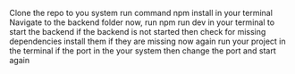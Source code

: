 Clone the repo to you system
run command npm install in your terminal
Navigate to the backend folder
now, run npm run dev in your terminal to start the backend
if the backend is not started then check for missing dependencies
install them if they are missing 
now again run your project in the terminal
if the port in the your system then change the port and start again
